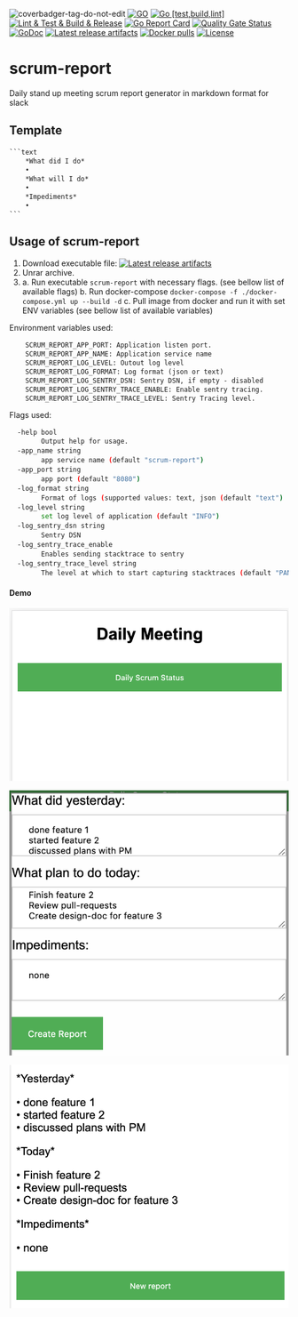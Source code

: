 ![coverbadger-tag-do-not-edit](https://img.shields.io/badge/coverage-8.33%25-brightgreen?longCache=true&style=flat)
[![GO](https://img.shields.io/github/go-mod/go-version/oleg-balunenko/scrum-report)](https://golang.org/doc/devel/release.html)
[![Go [test,build,lint]](https://github.com/obalunenko/scrum-report/actions/workflows/test-build.yml/badge.svg)](https://github.com/obalunenko/scrum-report/actions/workflows/test-build.yml)
[![Lint & Test & Build & Release](https://github.com/obalunenko/scrum-report/actions/workflows/release.yml/badge.svg)](https://github.com/obalunenko/scrum-report/actions/workflows/release.yml)
[![Go Report Card](https://goreportcard.com/badge/github.com/obalunenko/scrum-report)](https://goreportcard.com/report/github.com/obalunenko/scrum-report)
[![Quality Gate Status](https://sonarcloud.io/api/project_badges/measure?project=oleg-balunenko_scrum-report&metric=alert_status)](https://sonarcloud.io/dashboard?id=oleg-balunenko_scrum-report)
[![GoDoc](https://godoc.org/github.com/obalunenko/scrum-report?status.svg)](https://godoc.org/github.com/obalunenko/scrum-report)
[![Latest release artifacts](https://img.shields.io/github/v/release/obalunenko/scrum-report)](https://github.com/obalunenko/scrum-report/releases/latest)
[![Docker pulls](https://img.shields.io/docker/pulls/olegbalunenko/scrum-report)](https://hub.docker.com/r/olegbalunenko/scrum-report)
[![License](https://img.shields.io/github/license/obalunenko/scrum-report)](/LICENSE)

# scrum-report


Daily stand up meeting scrum report generator in markdown format for slack

## Template

    ```text
        *What did I do*
        •
        *What will I do*
        •
        *Impediments*
        •
    ```

## Usage of scrum-report

1. Download executable file: [![Latest release artifacts](https://img.shields.io/github/v/release/obalunenko/scrum-report)](https://github.com/obalunenko/scrum-report/releases/latest)
2. Unrar archive.
3. a. Run executable `scrum-report` with necessary flags. (see bellow list of available flags)
   b. Run docker-compose `docker-compose -f ./docker-compose.yml up --build -d`
   c. Pull image from docker and run it with set ENV variables (see bellow list of available variables)

Environment variables used:

```env
    SCRUM_REPORT_APP_PORT: Application listen port.
    SCRUM_REPORT_APP_NAME: Application service name
    SCRUM_REPORT_LOG_LEVEL: Outout log level
    SCRUM_REPORT_LOG_FORMAT: Log format (json or text)
    SCRUM_REPORT_LOG_SENTRY_DSN: Sentry DSN, if empty - disabled
    SCRUM_REPORT_LOG_SENTRY_TRACE_ENABLE: Enable sentry tracing.
    SCRUM_REPORT_LOG_SENTRY_TRACE_LEVEL: Sentry Tracing level.
```

Flags used:

```bash
  -help bool
        Output help for usage.
  -app_name string
    	app service name (default "scrum-report")
  -app_port string
    	app port (default "8080")
  -log_format string
    	Format of logs (supported values: text, json (default "text")
  -log_level string
    	set log level of application (default "INFO")
  -log_sentry_dsn string
    	Sentry DSN
  -log_sentry_trace_enable
    	Enables sending stacktrace to sentry
  -log_sentry_trace_level string
    	The level at which to start capturing stacktraces (default "PANIC")
```

#### Demo

![first step](.github/images/img1.png)

![first step](.github/images/img2.png)

![first step](.github/images/img3.png)
